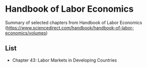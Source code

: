 # Handbook of Labor Economics
Summary of selected chapters from Handbook of Labor Economics (https://www.sciencedirect.com/handbook/handbook-of-labor-economics/volumes)

## List
- Chapter 43: Labor Markets in Developing Countries
